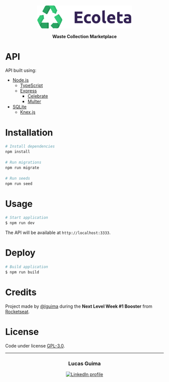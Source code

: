 <p align="center">
  <img alt="Ecoleta" src="./.github/logo.svg" width="300">
</p>

<p align="center">
  <strong>Waste Collection Marketplace</strong>
</p>

# API

API built using:
- [Node.js](https://nodejs.org)
  - [TypeScript](https://www.typescriptlang.org)
  - [Express](https://expressjs.com)
    - [Celebrate](https://github.com/arb/celebrate)
    - [Multer](https://github.com/expressjs/multer)
- [SQLite](https://www.sqlite.org)
  - [Knex.js](http://knexjs.org)

# Installation

```bash
# Install dependencies
npm install

# Run migrations
npm run migrate

# Run seeds
npm run seed
```

# Usage

```bash
# Start application
$ npm run dev
```

The API will be available at `http://localhost:3333`.

# Deploy

```bash
# Build application
$ npm run build
```

# Credits

Project made by [@lguima](https://github.com/lguima) during the **Next Level Week #1 Booster** from [Rocketseat](https://rocketseat.com.br).

# License

Code under license [GPL-3.0](LICENSE.md).

---

<h3 align="center">
  Lucas Guima
</h3>

<p align="center">
  <a href="https://www.linkedin.com/in/lucasguima/">
    <img alt="LinkedIn profile" src="https://img.shields.io/badge/LinkedIn-lucasguima-0e76a8?style=flat&logoColor=white&logo=linkedin">
  </a>
</p>
